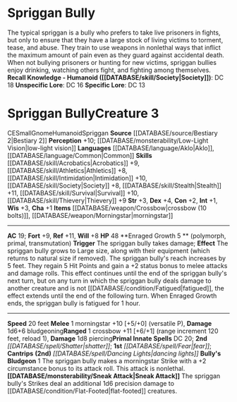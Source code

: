 ﻿---
ac: '19'
alignment: CE
charisma: '+1'
constitution: '+2'
creature_ability:
- Bully's Bludgeon
- Enraged Growth
- Sneak Attack
creature_family: '[[DATABASE/monsterfamily/Spriggan|Spriggan]]'
dexterity: '+4'
fortitude: '+9'
hp: '48'
id: '817'
intelligence: '+1'
land_speed: '20'
language:
- '[[DATABASE/language/Aklo|Aklo]]'
- '[[DATABASE/language/Common|Common]]'
level: '3'
max_speed: '20'
name: Spriggan Bully
perception: '+10'
rarity: Common
reflex: '+11'
sense:
- '[[DATABASE/monsterability/Low-Light Vision|low-light vision]]'
size: Small
skill:
- '[[DATABASE/skill/Acrobatics|Acrobatics]] +9'
- '[[DATABASE/skill/Athletics|Athletics]] +8'
- '[[DATABASE/skill/Intimidation|Intimidation]] +10'
- '[[DATABASE/skill/Society|Society]] +8'
- '[[DATABASE/skill/Stealth|Stealth]] +11'
- '[[DATABASE/skill/Survival|Survival]] +10'
- '[[DATABASE/skill/Thievery|Thievery]] +9'
source: '[[DATABASE/source/Bestiary 2|Bestiary 2]]'
speed:
- 20 feet
spell:
- '[[DATABASE/spell/Dancing Lights|Dancing Lights]]'
- '[[DATABASE/spell/Fear|Fear]]'
- '[[DATABASE/spell/Shatter|Shatter]]'
strength: '+3'
strength_req: '3'
strongest_save:
- Reflex
trait:
- '[[DATABASE/trait/Gnome|Gnome]]'
- '[[DATABASE/trait/Humanoid|Humanoid]]'
- '[[DATABASE/trait/Spriggan|Spriggan]]'
type: Creature
vision: Low-light vision
weakest_save:
- Will
will: '+8'
wisdom: '+3'

---
# Spriggan Bully

The typical spriggan is a bully who prefers to take live prisoners in fights, but only to ensure that they have a large stock of living victims to torment, tease, and abuse. They train to use weapons in nonlethal ways that inflict the maximum amount of pain even as they guard against accidental death. When not bullying prisoners or hunting for new victims, spriggan bullies enjoy drinking, watching others fight, and fighting among themselves.
**Recall Knowledge - Humanoid ([[DATABASE/skill/Society|Society]])**: DC 18
**Unspecific Lore**: DC 16
**Specific Lore**: DC 13

# Spriggan Bully<span class="item-type">Creature 3</span>

<span class="trait-alignment item-trait">CE</span><span class="trait-size item-trait">Small</span><span class="item-trait">Gnome</span><span class="item-trait">Humanoid</span><span class="item-trait">Spriggan</span>
**Source** [[DATABASE/source/Bestiary 2|Bestiary 2]] 
**Perception** +10; [[DATABASE/monsterability/Low-Light Vision|low-light vision]]
**Languages** [[DATABASE/language/Aklo|Aklo]], [[DATABASE/language/Common|Common]]
**Skills** [[DATABASE/skill/Acrobatics|Acrobatics]] +9, [[DATABASE/skill/Athletics|Athletics]] +8, [[DATABASE/skill/Intimidation|Intimidation]] +10, [[DATABASE/skill/Society|Society]] +8, [[DATABASE/skill/Stealth|Stealth]] +11, [[DATABASE/skill/Survival|Survival]] +10, [[DATABASE/skill/Thievery|Thievery]] +9
**Str** +3, **Dex** +4, **Con** +2, **Int** +1, **Wis** +3, **Cha** +1
**Items** [[DATABASE/weapon/Crossbow|crossbow (10 bolts)]], [[DATABASE/weapon/Morningstar|morningstar]]

---
**AC** 19; **Fort** +9, **Ref** +11, **Will** +8
**HP** 48
<span class="in-box-ability">**Enraged Growth <span class="action-icon">5</span> ** (polymorph, primal, transmutation) **Trigger** The spriggan bully takes damage; **Effect** The spriggan bully grows to Large size, along with their equipment (which returns to natural size if removed). The spriggan bully's reach increases by 5 feet. They regain 5 Hit Points and gain a +2 status bonus to melee attacks and damage rolls. This effect continues until the end of the spriggan bully's next turn, but on any turn in which the spriggan bully deals damage to another creature and is not [[DATABASE/condition/Fatigued|fatigued]], the effect extends until the end of the following turn. When Enraged Growth ends, the spriggan bully is fatigued for 1 hour.</span>

---
**Speed** 20 feet
<span class="in-box-ability">**Melee** <span class="action-icon">1</span> morningstar +10 [+5/+0] (versatile P), **Damage** 1d6+6 bludgeoning</span><span class="in-box-ability">**Ranged** <span class="action-icon">1</span> crossbow +11 [+6/+1] (range increment 120 feet, reload 1), **Damage** 1d8 piercing</span>**Primal Innate Spells** DC 20; **2nd** _[[DATABASE/spell/Shatter|shatter]]_; **1st** _[[DATABASE/spell/Fear|fear]]_; **Cantrips** **(2nd)** _[[DATABASE/spell/Dancing Lights|dancing lights]]_
<span class="in-box-ability">**Bully's Bludgeon** <span class="action-icon">1</span> The spriggan bully makes a morningstar Strike with a +2 circumstance bonus to its attack roll. This attack is nonlethal.</span><span class="in-box-ability">**[[DATABASE/monsterability/Sneak Attack|Sneak Attack]]** The spriggan bully's Strikes deal an additional 1d6 precision damage to [[DATABASE/condition/Flat-Footed|flat-footed]] creatures.</span>